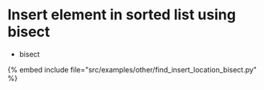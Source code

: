 # Insert element in sorted list using bisect

* bisect

{% embed include file="src/examples/other/find_insert_location_bisect.py" %}


